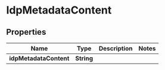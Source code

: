 

# IdpMetadataContent


## Properties

| Name | Type | Description | Notes |
|------------ | ------------- | ------------- | -------------|
|**idpMetadataContent** | **String** |  |  |



